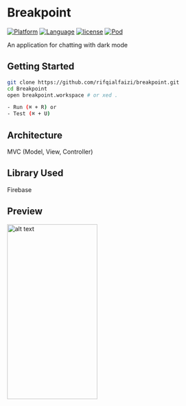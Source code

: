 # Breakpoint


[![Platform](http://img.shields.io/badge/platform-ios-blue.svg?style=flat
)](https://developer.apple.com/iphone/index.action)
[![Language](http://img.shields.io/badge/language-swift-brightgreen.svg?style=flat
)](https://developer.apple.com/swift)
[![license](http://img.shields.io/badge/language-MIT-grey.svg?style=flat
)](https://developer.apple.com/swift)
[![Pod](http://img.shields.io/badge/language-v0.0.3-brightgreen.svg?style=flat
)](https://developer.apple.com/swift)


An application for chatting with dark mode
## Getting Started

``` bash
git clone https://github.com/rifqialfaizi/breakpoint.git
cd Breakpoint
open breakpoint.workspace # or xed .

- Run (⌘ + R) or
- Test (⌘ + U)
```

## Architecture
MVC (Model, View, Controller)

## Library Used
Firebase


## Preview
<img src="./Screen Record/Screen Record.gif" alt="alt text" width="210px" height="408px">
